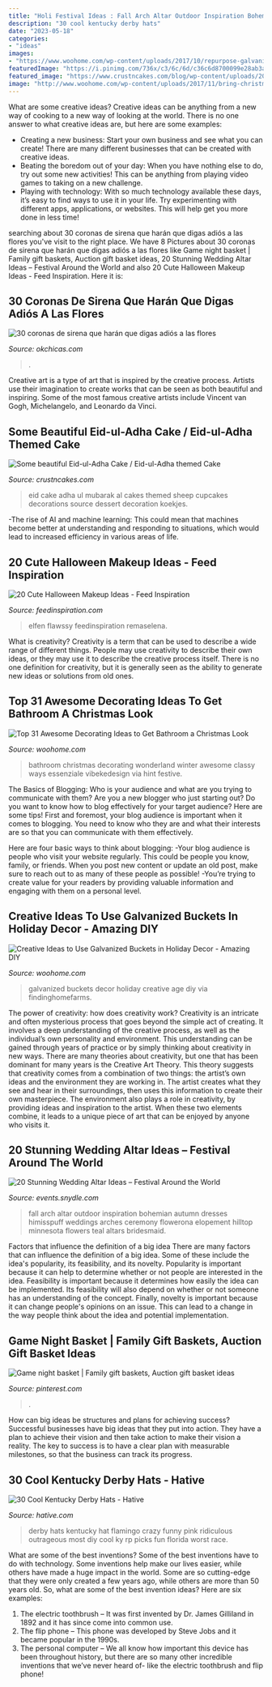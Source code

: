 ```yaml
---
title: "Holi Festival Ideas : Fall Arch Altar Outdoor Inspiration Bohemian Autumn Dresses Himisspuff Weddings Arches Ceremony Flowerona Elopement Hilltop Minnesota Flowers Teal Altars Bridesmaid"
description: "30 cool kentucky derby hats"
date: "2023-05-18"
categories:
- "ideas"
images:
- "https://www.woohome.com/wp-content/uploads/2017/10/repurpose-galvanized-buckets-as-holiday-decorations-8.jpg"
featuredImage: "https://i.pinimg.com/736x/c3/6c/6d/c36c6d8700099e28ab3a53f945c68112.jpg"
featured_image: "https://www.crustncakes.com/blog/wp-content/uploads/2019/08/b3c8476bc1d2647b366742dddd6db43a.jpg"
image: "http://www.woohome.com/wp-content/uploads/2017/11/bring-christmas-spirit-into-bathroom-9.jpg"
---
```



What are some creative ideas?
Creative ideas can be anything from a new way of cooking to a new way of looking at the world. There is no one answer to what creative ideas are, but here are some examples: 
- Creating a new business: Start your own business and see what you can create! There are many different businesses that can be created with creative ideas.
- Beating the boredom out of your day: When you have nothing else to do, try out some new activities! This can be anything from playing video games to taking on a new challenge.
- Playing with technology: With so much technology available these days, it’s easy to find ways to use it in your life. Try experimenting with different apps, applications, or websites. This will help get you more done in less time!

	

		
searching about 30 coronas de sirena que harán que digas adiós a las flores you've visit to the right place. We have 8 Pictures about 30 coronas de sirena que harán que digas adiós a las flores like Game night basket | Family gift baskets, Auction gift basket ideas, 20 Stunning Wedding Altar Ideas – Festival Around the World and also 20 Cute Halloween Makeup Ideas - Feed Inspiration. Here it is:
		
    
## 30 Coronas De Sirena Que Harán Que Digas Adiós A Las Flores

<img loading=lazy src="http://www.okchicas.com/wp-content/uploads/2016/08/Adiós-flores-llegó-el-momento-de-las-coronas-de-sirenas-12.jpg" onerror="this.onerror=null;this.src='https://tse4.mm.bing.net/th?id=OIP.WW9HpQTi_a5f_QESyDLRgQHaHW&amp;pid=15.1';" alt="30 coronas de sirena que harán que digas adiós a las flores">

_Source: okchicas.com_

>. 

	

Creative art is a type of art that is inspired by the creative process. Artists use their imagination to create works that can be seen as both beautiful and inspiring. Some of the most famous creative artists include Vincent van Gogh, Michelangelo, and Leonardo da Vinci.

    
## Some Beautiful Eid-ul-Adha Cake / Eid-ul-Adha Themed Cake

<img loading=lazy src="https://www.crustncakes.com/blog/wp-content/uploads/2019/08/b3c8476bc1d2647b366742dddd6db43a.jpg" onerror="this.onerror=null;this.src='https://tse4.mm.bing.net/th?id=OIP.n8kd9NK07SvFhHj8f3TnbgHaJ4&amp;pid=15.1';" alt="Some beautiful Eid-ul-Adha Cake / Eid-ul-Adha themed Cake">

_Source: crustncakes.com_

>eid cake adha ul mubarak al cakes themed sheep cupcakes decorations source dessert decoration koekjes. 

	

-The rise of AI and machine learning: This could mean that machines become better at understanding and responding to situations, which would lead to increased efficiency in various areas of life.

    
## 20 Cute Halloween Makeup Ideas - Feed Inspiration

<img loading=lazy src="https://www.feedinspiration.com/wp-content/uploads/2016/09/Cute-Ideas-for-Halloween-Fairy-Makeup.jpg" onerror="this.onerror=null;this.src='https://tse1.mm.bing.net/th?id=OIP.IlzkzRfA1hPwaQbr_v57jQHaKU&amp;pid=15.1';" alt="20 Cute Halloween Makeup Ideas - Feed Inspiration">

_Source: feedinspiration.com_

>elfen flawssy feedinspiration remaselena. 

	

What is creativity?
Creativity is a term that can be used to describe a wide range of different things. People may use creativity to describe their own ideas, or they may use it to describe the creative process itself. There is no one definition for creativity, but it is generally seen as the ability to generate new ideas or solutions from old ones.

    
## Top 31 Awesome Decorating Ideas To Get Bathroom A Christmas Look

<img loading=lazy src="http://www.woohome.com/wp-content/uploads/2017/11/bring-christmas-spirit-into-bathroom-9.jpg" onerror="this.onerror=null;this.src='https://tse1.mm.bing.net/th?id=OIP.UtG9ySwmUnftYymts2_JggHaLG&amp;pid=15.1';" alt="Top 31 Awesome Decorating Ideas to Get Bathroom a Christmas Look">

_Source: woohome.com_

>bathroom christmas decorating wonderland winter awesome classy ways essenziale vibekedesign via hint festive. 

	

The Basics of Blogging: Who is your audience and what are you trying to communicate with them?
Are you a new blogger who just starting out? Do you want to know how to blog effectively for your target audience? Here are some tips! 
First and foremost, your blog audience is important when it comes to blogging. You need to know who they are and what their interests are so that you can communicate with them effectively. 

Here are four basic ways to think about blogging:
-Your blog audience is people who visit your website regularly. This could be people you know, family, or friends. When you post new content or update an old post, make sure to reach out to as many of these people as possible! 
-You’re trying to create value for your readers by providing valuable information and engaging with them on a personal level.

    
## Creative Ideas To Use Galvanized Buckets In Holiday Decor - Amazing DIY

<img loading=lazy src="https://www.woohome.com/wp-content/uploads/2017/10/repurpose-galvanized-buckets-as-holiday-decorations-8.jpg" onerror="this.onerror=null;this.src='https://tse1.mm.bing.net/th?id=OIP.F1eCWRPwQkLe06PdUJJlxAHaLD&amp;pid=15.1';" alt="Creative Ideas to Use Galvanized Buckets in Holiday Decor - Amazing DIY">

_Source: woohome.com_

>galvanized buckets decor holiday creative age diy via findinghomefarms. 

	

The power of creativity: how does creativity work?
Creativity is an intricate and often mysterious process that goes beyond the simple act of creating. It involves a deep understanding of the creative process, as well as the individual’s own personality and environment. This understanding can be gained through years of practice or by simply thinking about creativity in new ways.
There are many theories about creativity, but one that has been dominant for many years is the Creative Art Theory. This theory suggests that creativity comes from a combination of two things: the artist’s own ideas and the environment they are working in. The artist creates what they see and hear in their surroundings, then uses this information to create their own masterpiece. The environment also plays a role in creativity, by providing ideas and inspiration to the artist. When these two elements combine, it leads to a unique piece of art that can be enjoyed by anyone who visits it.

    
## 20 Stunning Wedding Altar Ideas – Festival Around The World

<img loading=lazy src="https://events.snydle.com/files/2017/07/bohemian-fall-wedding-arch.jpg" onerror="this.onerror=null;this.src='https://tse4.mm.bing.net/th?id=OIP.NUjf_OXN0HEwIfOAkoEQ0wHaLI&amp;pid=15.1';" alt="20 Stunning Wedding Altar Ideas – Festival Around the World">

_Source: events.snydle.com_

>fall arch altar outdoor inspiration bohemian autumn dresses himisspuff weddings arches ceremony flowerona elopement hilltop minnesota flowers teal altars bridesmaid. 

	

Factors that influence the definition of a big idea
There are many factors that can influence the definition of a big idea. Some of these include the idea's popularity, its feasibility, and its novelty. Popularity is important because it can help to determine whether or not people are interested in the idea. Feasibility is important because it determines how easily the idea can be implemented. Its feasibility will also depend on whether or not someone has an understanding of the concept. Finally, novelty is important because it can change people's opinions on an issue. This can lead to a change in the way people think about the idea and potential implementation.

    
## Game Night Basket | Family Gift Baskets, Auction Gift Basket Ideas

<img loading=lazy src="https://i.pinimg.com/736x/c3/6c/6d/c36c6d8700099e28ab3a53f945c68112.jpg" onerror="this.onerror=null;this.src='https://tse3.mm.bing.net/th?id=OIP._AVZtkSd8PTH4-K3sIJMOwHaLu&amp;pid=15.1';" alt="Game night basket | Family gift baskets, Auction gift basket ideas">

_Source: pinterest.com_

>. 

	

How can big ideas be structures and plans for achieving success?
Successful businesses have big ideas that they put into action. They have a plan to achieve their vision and then take action to make their vision a reality. The key to success is to have a clear plan with measurable milestones, so that the business can track its progress.

    
## 30 Cool Kentucky Derby Hats - Hative

<img loading=lazy src="https://hative.com/wp-content/uploads/2014/06/kentucky-derby-hats/7-kentucky-derby-hats.jpg" onerror="this.onerror=null;this.src='https://tse4.mm.bing.net/th?id=OIP.IANVJXUthWjuD_UNc3vWfgHaLN&amp;pid=15.1';" alt="30 Cool Kentucky Derby Hats - Hative">

_Source: hative.com_

>derby hats kentucky hat flamingo crazy funny pink ridiculous outrageous most diy cool ky rp picks fun florida worst race. 

	

What are some of the best inventions?
Some of the best inventions have to do with technology. Some inventions help make our lives easier, while others have made a huge impact in the world. Some are so cutting-edge that they were only created a few years ago, while others are more than 50 years old. So, what are some of the best invention ideas? Here are six examples: 
1) The electric toothbrush – It was first invented by Dr. James Gilliland in 1892 and it has since come into common use.
2) The flip phone – This phone was developed by Steve Jobs and it became popular in the 1990s.
3) The personal computer – We all know how important this device has been throughout history, but there are so many other incredible inventions that we’ve never heard of- like the electric toothbrush and flip phone!

